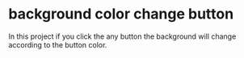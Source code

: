 # background color change button
In this project if you click the any button the background will change according to the button color.
